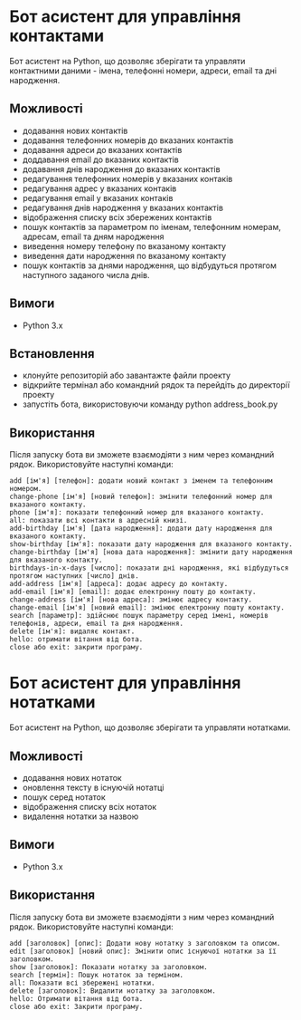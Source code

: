 # Бот асистент для управління контактами
Бот асистент на Python, що дозволяє зберігати та управляти контактними даними - імена, телефонні номери, адреси, email та дні народження.

## Можливості
- додавання нових контактів
- додавання телефонних номерів до вказаних контактів
- додавання адреси до вказаних контактів
- доддавання email до вказаних контактів
- додавання днів народження до вказаних контактів
- редагування телефонних номерів у вказаних контаків
- редагування адрес у вказаних контаків
- редагування email у вказаних контаків
- редагування днів народження у вказаних контактів
- відображення списку всіх збережених контактів
- пошук контактів за параметром по іменам, телефонним номерам, адресам, email та дням народження
- виведення номеру телефону по вказаному контакту
- виведення дати народження по вказаному контакту
- пошук контактів за днями народження, що відбудуться протягом наступного заданого числа днів.


## Вимоги
- Python 3.x

## Встановлення
- клонуйте репозиторій або завантажте файли проекту
- відкрийте термінал або командний рядок та перейдіть до директорії проекту
- запустіть бота, використовуючи команду python address_book.py

## Використання
Після запуску бота ви зможете взаємодіяти з ним через командний рядок. 
Використовуйте наступні команди:
```
add [ім'я] [телефон]: додати новий контакт з іменем та телефонним номером.
change-phone [ім'я] [новий телефон]: змінити телефонний номер для вказаного контакту.
phone [ім'я]: показати телефонний номер для вказаного контакту.
all: показати всі контакти в адресній книзі.
add-birthday [ім'я] [дата народження]: додати дату народження для вказаного контакту.
show-birthday [ім'я]: показати дату народження для вказаного контакту.
change-birthday [ім'я] [нова дата народження]: змінити дату народження для вказаного контакту.
birthdays-in-x-days [число]: показати дні народження, які відбудуться протягом наступних [число] днів.
add-address [ім'я] [адреса]: додає адресу до контакту.
add-email [ім'я] [email]: додає електронну пошту до контакту.
change-address [ім'я] [нова адреса]: змінює адресу контакту.
change-email [ім'я] [новий email]: змінює електронну пошту контакту.
search [параметр]: здійснює пошук параметру серед імені, номерів телефонів, адреси, email та дня народження.
delete [ім'я]: видаляє контакт.
hello: отримати вітання від бота.
close або exit: закрити програму.
```

# Бот асистент для управління нотатками
Бот асистент на Python, що дозволяє зберігати та управляти нотатками. 

## Можливості
- додавання нових нотаток
- оновлення тексту в існуючій нотатці
- пошук серед нотаток
- відображення списку всіх нотаток
- видалення нотатки за назвою

## Вимоги
- Python 3.x

## Використання
Після запуску бота ви зможете взаємодіяти з ним через командний рядок. 
Використовуйте наступні команди:
```
add [заголовок] [опис]: Додати нову нотатку з заголовком та описом.
edit [заголовок] [новий опис]: Змінити опис існуючої нотатки за її заголовком.
show [заголовок]: Показати нотатку за заголовком.
search [термін]: Пошук нотаток за терміном.
all: Показати всі збережені нотатки.
delete [заголовок]: Видалити нотатку за заголовком.
hello: Отримати вітання від бота.
close або exit: Закрити програму.
```
